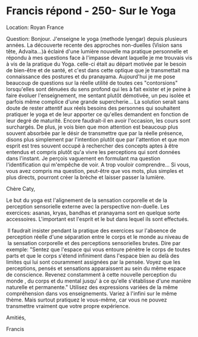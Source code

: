 # Francis répond - 250- Sur le Yoga

Location: Royan France&nbsp;  

Question: Bonjour. J'enseigne le yoga (methode Iyengar) depuis plusieurs ann&eacute;es. La d&eacute;couverte recente des approches non-duelles (Vision sans t&ecirc;te, Advaita...)&agrave; &eacute;clair&eacute; d'une lumi&egrave;re nouvelle ma pratique personnelle et r&eacute;pondu &agrave; mes questions face &agrave; l\'impasse devant laquelle je me trouvais vis &agrave; vis de la pratique du Yoga. celle-ci &eacute;tait au d&eacute;part motiv&eacute;e par le besoin de bien-&ecirc;tre et de sant&eacute;, et c\'est dans cette optique que je transmettait ma connaissance des postures et du pranayama. Aujourd'hui je me pose beaucoup de questions sur la r&eacute;elle utilit&eacute; de toutes ces &quot;contorsions&quot; lorsqu'elles sont d&eacute;nu&eacute;es du sens profond qui les &agrave; fait exister et je peine &agrave; faire &eacute;voluer l\'enseignement, me sentant plut&ocirc;t d&eacute;motiv&eacute;e, un peu isol&eacute;e et parfois m&ecirc;me complice d'une grande supercherie... La solution serait sans doute de rester attentif aux r&eacute;els besoins des personnes qui souhaitent pratiquer le yoga et de leur apporter ce qu'elles demandent en fonction de leur degr&eacute; de maturit&eacute;. Encore faudrait-il en avoir l'occasion, les cours sont surcharg&eacute;s. De plus, je vois bien que mon attention est beaucoup plus souvent absorb&eacute;e par le d&eacute;sir de transmettre que par la r&eacute;elle pr&eacute;sence, disons plus simplement par l'intention plut&ocirc;t que par l'attention et que mon esprit est tres souvent occup&eacute; &agrave; rechercher des concepts aptes &agrave; &ecirc;tre entendus et compris plut&ocirc;t qu'a vivre les perceptions qui sont donn&eacute;es dans l'instant. Je per&ccedil;ois vaguement en formulant ma question l\'identification qui m'emp&ecirc;che de voir. A trop vouloir comprendre... Si vous, vous avez compris ma question, peut-&ecirc;tre que vos mots, plus simples et plus directs, pourront cr&eacute;er la br&egrave;che et laisser passer la lumi&egrave;re.

Ch&egrave;re Caty,

Le but du yoga est l'alignement de la sensation corporelle et de la perception sensorielle externe avec la perspective non-duelle. Les exercices: asanas, kryas, bandhas et pranayama sont en quelque sorte accessoires. L'important est l'esprit et le but dans lequel ils sont effectu&eacute;s.&nbsp;

&nbsp;Il faudrait insister pendant la pratique des exercices sur l'absence de perception r&eacute;elle d'une s&eacute;paration entre le corps et le monde au niveau de &nbsp;la sensation corporelle et des perceptions sensorielles brutes. Dire par exemple: &quot;Sentez que l'espace qui vous entoure p&eacute;n&egrave;tre le corps de toutes parts et que le corps s'&eacute;tend infiniment dans l'espace bien au del&agrave; des limites qui lui sont couramment assign&eacute;es par la pens&eacute;e. Voyez que les perceptions, pens&eacute;s et sensations apparaissent au sein du m&ecirc;me espace de conscience. Revenez constamment &agrave; cette nouvelle perception du monde , du corps et du mental jusqu' &agrave; ce qu'elle s'&eacute;tablisse d'une mani&egrave;re naturelle et permanente.&quot; Utilisez des expressions vari&eacute;es de la m&ecirc;me compr&eacute;hension dans vos enseignements. Variez &agrave; l'infini sur le m&ecirc;me th&egrave;me. Mais surtout pratiquez le vous-m&ecirc;me, car vous ne pouvez transmettre vraiment que votre propre exp&eacute;rience.

Amiti&eacute;s,

Francis

